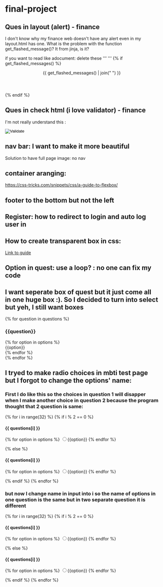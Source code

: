 # final-project
## Ques in layout (alert) - finance
 I don't know why my finance web doesn't have any alert even in my layout.html has one. What is the problem with the function get_flashed_message()? It from jinja, is it?

if you want to read like adocument: delete these '''
'''
    {% if get_flashed_messages() %}
        <header>
            <div class="alert alert-primary mb-0 text-center" role="alert">
                {{ get_flashed_messages() | join(" ") }}
            </div>
        </header>
    {% endif %}

## Ques in check html (i love validator) - finance
I'm not really understand this :
        <footer class="mb-5">
            <form action="https://validator.w3.org/check" class="text-center" enctype="multipart/form-data" method="post" target="_blank">
                <input name="doctype" type="hidden" value="HTML5">
                <input name="fragment" type="hidden">
                <input alt="Validate" src="/static/I_heart_validator.png" type="image"> <!-- https://validator.w3.org/ -->
            </form>
            <script>
                document.addEventListener('DOMContentLoaded', function() {
                    // Adapted from https://stackoverflow.com/a/10162353
                    const html = '<!DOCTYPE ' +
                    document.doctype.name +
                    (document.doctype.publicId ? ' PUBLIC "' + document.doctype.publicId + '"' : '') +
                    (!document.doctype.publicId && document.doctype.systemId ? ' SYSTEM' : '') +
                    (document.doctype.systemId ? ' "' + document.doctype.systemId + '"' : '') +
                    '>\n' + document.documentElement.outerHTML;
                    document.querySelector('form[action="https://validator.w3.org/check"] > input[name="fragment"]').value = html;
                });
            </script>
        </footer>

## nav bar: I want to make it more beautiful
Solution to have full page image: no nav

## container aranging:
https://css-tricks.com/snippets/css/a-guide-to-flexbox/

## footer to the bottom but not the left

## Register: how to redirect to login and auto log user in

## How to create transparent box in css:
[Link to guide](https://developer.mozilla.org/en-US/docs/Learn/CSS/Howto/Make_box_transparent)

## Option in quest: use a loop? : no one can fix my code

## I want seperate box of quest but it just come all in one huge box :). So I decided to turn into select but yeh, I still want boxes
<div>
    <section class="quiz-section">
        {% for question in questions %}
        <div class="quiz-box">
            <h3 class="question">{{question}}</h3>
            <div class="option-list">
                {% for option in options %}
                <div class="option">
                    <span class="handlee-regular">{{option}}</span>
                </div>
                {% endfor %}
            </div>
        </div>
        {% endfor %}
    </section>
</div>

## I tryed to make radio choices in mbti test page but I forgot to change the options' name:
### First I do like this so the choices in question 1 will disapper when I make another choice in question 2 because the program thought that 2 question is same: <notice that the name of every options is all option>
{% for i in range(32) %}
    {% if i % 2 == 0 %}
    <form class="quiz-box2">
        <h4 class="question">{{ questions[i] }}</h4>
        {% for option in options %}
        <input name="option" type="radio" value="{{i}}" style="font-size: medium;">{{option}}
        {% endfor %}
    </form>
    {% else %}
    <form class="quiz-box1">
        <h4 class="question">{{ questions[i] }}</h4>
        {% for option in options %}
        <input name="option" type="radio" value="{{i}}" style="font-size: medium;">{{option}}
        {% endfor %}
    </form>
    {% endif %}
{% endfor %}
### but now I change name in input into i so the name of options in one question is the same but in two separate question it is different
{% for i in range(32) %}
    {% if i % 2 == 0 %}
    <form class="quiz-box2">
        <h4 class="question">{{ questions[i] }}</h4>
        {% for option in options %}
        <input name="{{i}}" type="radio" value="{{i}}" style="font-size: medium;">{{option}}
        {% endfor %}
    </form>
    {% else %}
    <form class="quiz-box1">
        <h4 class="question">{{ questions[i] }}</h4>
        {% for option in options %}
        <input name="{{i}}" type="radio" value="{{i}}" style="font-size: medium;">{{option}}
        {% endfor %}
    </form>
    {% endif %}
{% endfor %}
